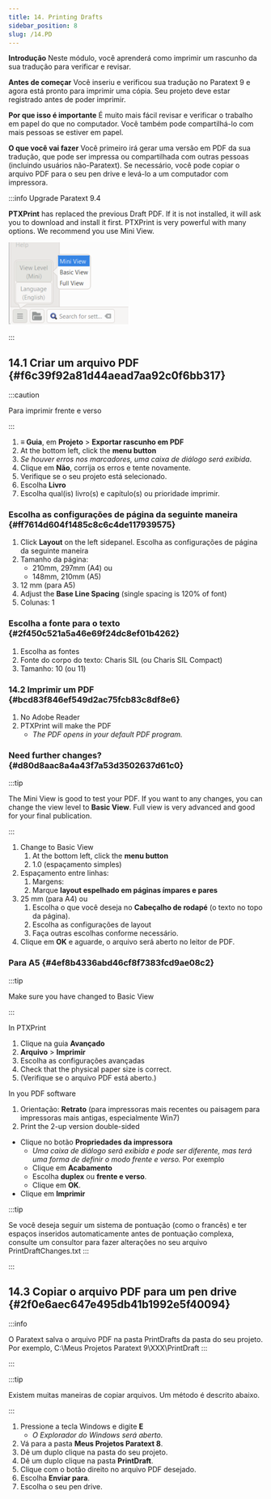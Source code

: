 ```yaml
---
title: 14. Printing Drafts
sidebar_position: 8
slug: /14.PD
---
```




**Introdução**  Neste módulo, você aprenderá como imprimir um rascunho da sua tradução para verificar e revisar.


**Antes de começar**  Você inseriu e verificou sua tradução no Paratext 9 e agora está pronto para imprimir uma cópia. Seu projeto deve estar registrado antes de poder imprimir.


**Por que isso é importante**  É muito mais fácil revisar e verificar o trabalho em papel do que no computador. Você também pode compartilhá-lo com mais pessoas se estiver em papel.


**O que você vai fazer**  Você primeiro irá gerar uma versão em PDF da sua tradução, que pode ser impressa ou compartilhada com outras pessoas (incluindo usuários não-Paratext). Se necessário, você pode copiar o arquivo PDF para o seu pen drive e levá-lo a um computador com impressora.


:::info Upgrade Paratext 9.4


<div class='notion-row'>
<div class='notion-column' style={{width: 'calc((100% - (min(32px, 4vw) * 1)) * 0.5)'}}>


**PTXPrint** has replaced the previous Draft PDF. If it is not installed, it will ask you to download and install it first. PTXPrint is very powerful with many options. We recommend you use Mini View. 


</div><div className='notion-spacer'></div>

<div class='notion-column' style={{width: 'calc((100% - (min(32px, 4vw) * 1)) * 0.5)'}}>


![](./1156349448.png)


</div><div className='notion-spacer'></div>
</div>

:::


## 14.1 Criar um arquivo PDF {#f6c39f92a81d44aead7aa92c0f6bb317}


:::caution

Para imprimir frente e verso

:::



1. **≡ Guia**, em **Projeto** \> **Exportar rascunho em PDF**
2. At the bottom left, click the **menu button**
3. *Se houver erros nos marcadores, uma caixa de diálogo será exibida*.
4. Clique em **Não**, corrija os erros e tente novamente.
5. Verifique se o seu projeto está selecionado.
6. Escolha **Livro**
7. Escolha qual(is) livro(s) e capítulo(s) ou prioridade imprimir.

### Escolha as configurações de página da seguinte maneira {#ff7614d604f1485c8c6c4de117939575}

1. Click **Layout** on the left sidepanel. Escolha as configurações de página da seguinte maneira
2. Tamanho da página:
    - 210mm, 297mm (A4) ou
    - 148mm, 210mm (A5)
3. 12 mm (para A5)
4. Adjust the **Base Line Spacing** (single spacing is 120% of font)
5. Colunas: 1

### Escolha a fonte para o texto {#2f450c521a5a46e69f24dc8ef01b4262}

1. Escolha as fontes
2. Fonte do corpo do texto: Charis SIL (ou Charis SIL Compact)
3. Tamanho: 10 (ou 11)

### 14.2 Imprimir um PDF {#bcd83f846ef549d2ac75fcb83c8df8e6}

1. No Adobe Reader
2. PTXPrint will make the PDF
    - _The PDF opens in your default PDF program._

### Need further changes? {#d80d8aac8a4a43f7a53d3502637d61c0}


:::tip

The Mini View is good to test your PDF. If you want to any changes, you can change the view level to **Basic View**. Full view is very advanced and good for your final publication.

:::



1. Change to Basic View
    1. At the bottom left, click the **menu button**
    2. 1.0 (espaçamento simples)
2. Espaçamento entre linhas:
    1. Margens:
    2. Marque **layout espelhado em páginas ímpares e pares**
3. 25 mm (para A4) ou
    1. Escolha o que você deseja no **Cabeçalho de rodapé** (o texto no topo da página).
    2. Escolha as configurações de layout
    3. Faça outras escolhas conforme necessário.
4. Clique em **OK** e aguarde, o arquivo será aberto no leitor de PDF.

### Para A5 {#4ef8b4336abd46cf8f7383fcd9ae08c2}


:::tip

Make sure you have changed to Basic View

:::




In PTXPrint

1. Clique na guia **Avançado**
2. **Arquivo** \> **Imprimir**
3. Escolha as configurações avançadas
4. Check that the physical paper size is correct.
5. (Verifique se o arquivo PDF está aberto.)

In you PDF software

1. Orientação: **Retrato** (para impressoras mais recentes ou paisagem para impressoras mais antigas, especialmente Win7)
2. Print the 2-up version double-sided
- Clique no botão **Propriedades da impressora**
    - *Uma caixa de diálogo será exibida e pode ser diferente, mas terá uma forma de definir o modo frente e verso.* Por exemplo
    - Clique em **Acabamento**
    - Escolha **duplex** ou **frente e verso**.
    - Clique em **OK**.
- Clique em **Imprimir**

:::tip

Se você deseja seguir um sistema de pontuação (como o francês) e ter espaços inseridos automaticamente antes de pontuação complexa, consulte um consultor para fazer alterações no seu arquivo PrintDraftChanges.txt
:::

:::




## 14.3 Copiar o arquivo PDF para um pen drive {#2f0e6aec647e495db41b1992e5f40094}


:::info

O Paratext salva o arquivo PDF na pasta PrintDrafts da pasta do seu projeto. Por exemplo, C:\\Meus Projetos Paratext 9\\XXX\\PrintDraft
:::

:::




:::tip

Existem muitas maneiras de copiar arquivos. Um método é descrito abaixo.

:::



1. Pressione a tecla Windows e digite **E**
    - _O Explorador do Windows será aberto._
2. Vá para a pasta **Meus Projetos Paratext 8**.
3. Dê um duplo clique na pasta do seu projeto.
4. Dê um duplo clique na pasta **PrintDraft**.
5. Clique com o botão direito no arquivo PDF desejado.
6. Escolha **Enviar para**.
7. Escolha o seu pen drive.
